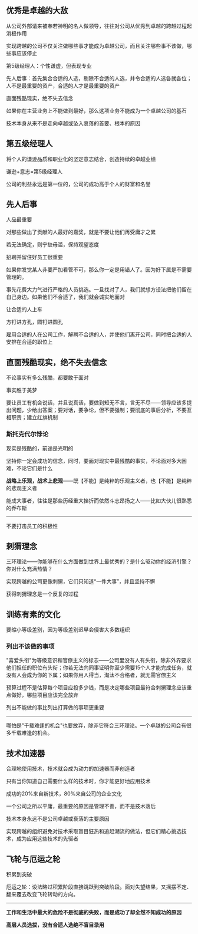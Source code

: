 ## 优秀是卓越的大敌

从公司外部请来被奉若神明的名人做领导，往往对公司从优秀到卓越的跨越过程起消极作用

实现跨越的公司不仅关注做哪些事才能成为卓越公司，而且关注哪些事不该做，哪些事应该停止

第5级经理人：个性谦虚，但表现专业

先人后事：首先集合合适的人选，剔除不合适的人选，并令合适的人选各就各位；人不是最重要的资产，合适的人才是最重要的资产

直面残酷现实，绝不失去信念

如果你在主营业务上不能做到最好，那么这项业务不能成为一个卓越公司的基石

技术本身从来不是走向卓越或坠入衰落的首要、根本的原因

## 第五级经理人

将个人的谦逊品质和职业化的坚定意志结合，创造持续的卓越业绩

谦逊+意志=第5级经理人

公司的利益永远是第一位的，公司的成功高于个人的财富和名誉

## 先人后事

人品最重要

对那些做出了贡献的人最好的嘉奖，就是不要让他们再受庸才之累

若无法确定，则宁缺毋滥，保持观望态度

招聘并留住好员工很重要

如果你发觉某人非要严加看管不可，那么你一定是用错人了。因为好下属是不需要管理的。

事先花费大力气进行严格的人员挑选。一旦找对了人，我们就想方设法把他们留在自己身边。如果他们不合适了，我们就会诚实地面对

让合适的人上车

方钉进方孔，圆钉进圆孔

雇用合适的人在公司工作，解聘不合适的人，并使他们离开公司，同时把合适的人安排在合适的职位上

## 直面残酷现实，绝不失去信念

不论事实有多么残酷，都要敢于面对

事实胜于美梦

要让员工有机会说话，并且说真话，要做到知无不言，言无不尽——领导应该多提出问题，少给出答案；要对话，要争论，但不要强制；要彻底的事后分析，不要互相职责；建立红旗机制

### 斯托克代尔悖论

现实是残酷的，前途是光明的

坚持你一定会成功的信念，同时，要面对现实中最残酷的事实，不论面对多大困难，不论它们是什么

**战略上乐观，战术上悲观**——既【不能】是纯粹的乐观主义者，也【不能】是纯粹的悲观主义者

能成大事者，往往是那些历经重大挫折而依然斗志昂扬之人——比如大伙儿很熟悉的乔布斯

------

不要打击员工的积极性

## 刺猬理念

三环理论——你能够在什么方面做到世界上最优秀的？是什么驱动你的经济引擎？你对什么充满热情？

实现跨越的公司更像刺猬，它们只知道“一件大事”，并且坚持不懈

获得刺猬理念是一个反复的过程

## 训练有素的文化

要缩小等级差别，因为等级差别迟早会侵害大多数组织

### 列出不该做的事项

"喜爱头衔"为等级意识和官僚主义的标志——公司里没有人有头衔，除非外界要求他们担任的职位有头衔；你若无法向同事证明你至少需要15个人才能完成任务，就没有人会成为你的下属；如果你用人得当，淘汰不合格者，就无需官僚主义

预算过程不是估算每个项目应投多少钱，而是决定哪些项目最符合刺猬理念应该重点做好，哪些项目应该完全放弃

列出不能做的事比列出打算做的事项更重要

------

哪怕是"千载难逢的机会"也要放弃，除非它符合三环理论。一个卓越的公司会有很多千载难逢的机会。

## 技术加速器

合理地使用技术，技术就会成为动力的加速器而非创造者

只有当你知道自己需要什么样的技术时，你才能更好地应用技术

成功的20%来自新技术，80%来自公司的企业文化

一个公司之所以平庸，最重要的原因是管理不善，而不是技术落后

技术本身永远不是公司卓越或衰落的主要原因

实现跨越的组织避免对技术采取盲目狂热和追赶潮流的做法，但它们精心挑选技术，成为应用这些技术的先驱者

## 飞轮与厄运之轮

积累到突破

厄运之轮：设法略过积累阶段直接跳跃到突破阶段。面对失望结果，又摇摆不定、翻来覆去改变飞轮转动的方向。

------

**工作和生活中最大的危险不是彻底的失败，而是成功了却全然不知成功的原因**

**高层人员选拔，没有合适人选绝不盲目录用**
